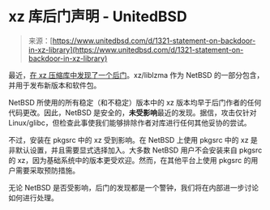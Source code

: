 <!--yml

category: 未分类

date: 2024-05-29 12:48:36

-->

# xz 库后门声明 - UnitedBSD

> 来源：[https://www.unitedbsd.com/d/1321-statement-on-backdoor-in-xz-library](https://www.unitedbsd.com/d/1321-statement-on-backdoor-in-xz-library)

最近，[在 xz 压缩库中发现了一个后门](https://www.openwall.com/lists/oss-security/2024/03/29/4)。xz/liblzma 作为 NetBSD 的一部分包含，并用于发布新版本和软件包。

NetBSD 所使用的所有稳定（和不稳定）版本中的 xz 版本均早于后门作者的任何代码更改。因此，NetBSD 是安全的，**未受影响**最近的发现。据信，攻击仅针对 Linux/glibc，但检查此事使我们能够排除作者对库进行任何其他妥协的尝试。

不过，安装在 pkgsrc 中的 xz 受到影响。在 NetBSD 上使用 pkgsrc 中的 xz 是非默认设置，并且需要显式选择加入。大多数 NetBSD 用户不会安装来自 pkgsrc 的 xz，因为基础系统中的版本更受欢迎。然而，在其他平台上使用 pkgsrc 的用户需要采取预防措施。

无论 NetBSD 是否受影响，后门的发现都是一个警钟，我们将在内部进一步讨论如何进行处理。
